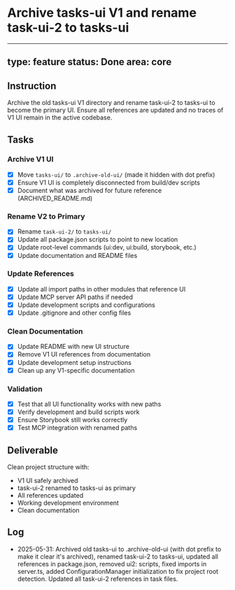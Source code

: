 # Archive tasks-ui V1 and rename task-ui-2 to tasks-ui

---
type: feature
status: Done
area: core
---


## Instruction

Archive the old tasks-ui V1 directory and rename task-ui-2 to tasks-ui to become the primary UI. Ensure all references are updated and no traces of V1 UI remain in the active codebase.

## Tasks

### Archive V1 UI
- [x] Move `tasks-ui/` to `.archive-old-ui/` (made it hidden with dot prefix)
- [x] Ensure V1 UI is completely disconnected from build/dev scripts
- [x] Document what was archived for future reference (ARCHIVED_README.md)

### Rename V2 to Primary
- [x] Rename `task-ui-2/` to `tasks-ui/`
- [x] Update all package.json scripts to point to new location
- [x] Update root-level commands (ui:dev, ui:build, storybook, etc.)
- [x] Update documentation and README files

### Update References
- [x] Update all import paths in other modules that reference UI
- [x] Update MCP server API paths if needed
- [x] Update development scripts and configurations
- [x] Update .gitignore and other config files

### Clean Documentation
- [x] Update README with new UI structure
- [x] Remove V1 UI references from documentation
- [x] Update development setup instructions
- [x] Clean up any V1-specific documentation

### Validation
- [x] Test that all UI functionality works with new paths
- [x] Verify development and build scripts work
- [x] Ensure Storybook still works correctly
- [x] Test MCP integration with renamed paths

## Deliverable

Clean project structure with:
- V1 UI safely archived
- task-ui-2 renamed to tasks-ui as primary
- All references updated
- Working development environment
- Clean documentation

## Log
- 2025-05-31: Archived old tasks-ui to .archive-old-ui (with dot prefix to make it clear it's archived), renamed task-ui-2 to tasks-ui, updated all references in package.json, removed ui2: scripts, fixed imports in server.ts, added ConfigurationManager initialization to fix project root detection. Updated all task-ui-2 references in task files.
